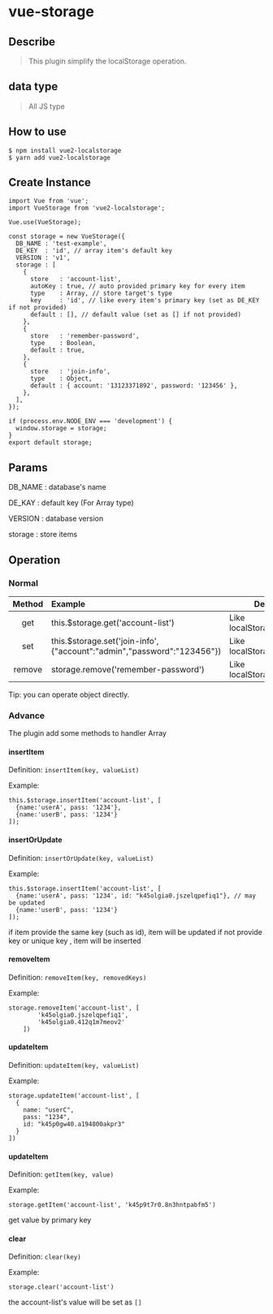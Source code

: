 # vue-storage

## Describe

> This plugin simplify the localStorage operation.

## data type

> All JS type

## How to use
```
$ npm install vue2-localstorage
$ yarn add vue2-localstorage
```

## Create Instance
```
import Vue from 'vue';
import VueStorage from 'vue2-localstorage';

Vue.use(VueStorage);

const storage = new VueStorage({
  DB_NAME : 'test-example',
  DE_KEY  : 'id', // array item's default key
  VERSION : 'v1',
  storage : [
    {
      store   : 'account-list', 
      autoKey : true, // auto provided primary key for every item
      type    : Array, // store target's type
      key     : 'id', // like every item's primary key (set as DE_KEY if not provided)
      default : [], // default value (set as [] if not provided)
    },
    {
      store   : 'remember-password',
      type    : Boolean,
      default : true,
    },
    {
      store   : 'join-info',
      type    : Object,
      default : { account: '13123371892', password: '123456' },
    },
  ],
});

if (process.env.NODE_ENV === 'development') {
  window.storage = storage;
}
export default storage;

```

## Params

DB_NAME : database's name

DE_KAY : default key (For Array type)

VERSION : database version

storage : store items

## Operation

### Normal

| Method | Example | Description |
| :---: | :--- | --- |
| get | this.$storage.get('account-list') | Like localStorage.getItem |
| set | this.$storage.set('join-info', {"account":"admin","password":"123456"}) | Like localStorage.setItem |
| remove | storage.remove('remember-password') | Like localStorage.removeItem |

Tip: you can operate object directly.

### Advance

The plugin add some methods to handler Array 

#### insertItem

Definition: `insertItem(key, valueList)`

Example:
```
this.$storage.insertItem('account-list', [
  {name:'userA', pass: '1234'}, 
  {name:'userB', pass: '1234'}
]);
```

#### insertOrUpdate

Definition: `insertOrUpdate(key, valueList)`

Example:
```
this.$storage.insertItem('account-list', [
  {name:'userA', pass: '1234', id: "k45olgia0.jszelqpefiq1"}, // may be updated 
  {name:'userB', pass: '1234'}
]);
```

if item provide the same key (such as id), item will be updated
if not provide key or unique key , item will be inserted

#### removeItem

Definition: `removeItem(key, removedKeys)`

Example:
```
storage.removeItem('account-list', [
        'k45olgia0.jszelqpefiq1',
        'k45olgia0.412q1m7meov2'
    ])
```

#### updateItem

Definition: `updateItem(key, valueList)`

Example:
```
storage.updateItem('account-list', [
  { 
    name: "userC", 
    pass: "1234", 
    id: "k45p0gw40.a194800akpr3" 
  }
])
```

#### updateItem

Definition: `getItem(key, value)`

Example:
```
storage.getItem('account-list', 'k45p9t7r0.8n3hntpabfm5')
```

get value by primary key

#### clear

Definition: `clear(key)`

Example:
```
storage.clear('account-list')
```
the account-list's value will be set as `[]`

